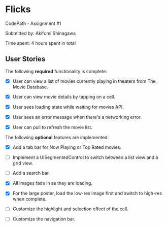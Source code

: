 # Flicks
CodePath - Assignment #1

Submitted by: Akifumi Shinagawa

Time spent: 4 hours spent in total

## User Stories

The following **required** functionality is complete:

* [x] User can view a list of movies currently playing in theaters from The Movie Database.
* [x] User can view movie details by tapping on a cell.
* [x] User sees loading state while waiting for movies API.
* [x] User sees an error message when there's a networking error.
* [x] User can pull to refresh the movie list.





The following **optional** features are implemented:
* [x] Add a tab bar for Now Playing or Top Rated movies.
* [ ] Implement a UISegmentedControl to switch between a list view and a grid view. 
* [ ] Add a search bar.
* [x] All images fade in as they are loading.
* [x] For the large poster, load the low-res image first and switch to high-res when complete. 
* [ ] Customize the highlight and selection effect of the cell. 
* [ ] Customize the navigation bar.


